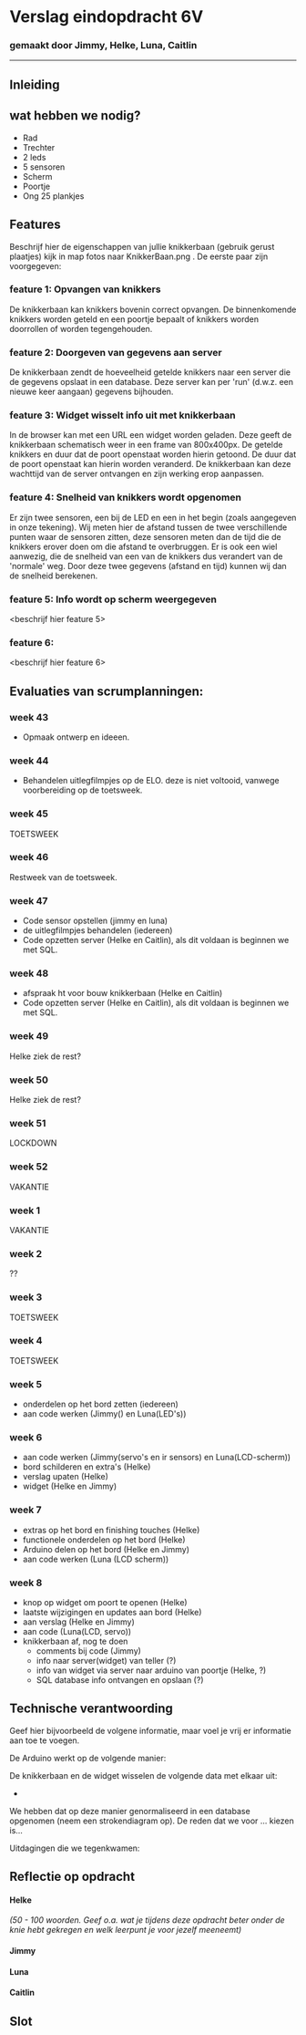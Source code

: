 # Verslag eindopdracht 6V
### gemaakt door Jimmy, Helke, Luna, Caitlin 

---

## Inleiding


## wat hebben we nodig?
- Rad 
- Trechter 
- 2 leds
- 5 sensoren
- Scherm
- Poortje
- Ong 25 plankjes  

## Features
Beschrijf hier de eigenschappen van jullie knikkerbaan (gebruik gerust plaatjes) kijk in map fotos naar KnikkerBaan.png . De eerste paar zijn voorgegeven:

### feature 1: Opvangen van knikkers
De knikkerbaan kan knikkers bovenin correct opvangen. De binnenkomende knikkers worden geteld en een poortje bepaalt of knikkers worden doorrollen of worden tegengehouden.

### feature 2: Doorgeven van gegevens aan server
De knikkerbaan zendt de hoeveelheid getelde knikkers naar een server die de gegevens opslaat in een database. Deze server kan per 'run' (d.w.z. een nieuwe keer aangaan) gegevens bijhouden.

### feature 3: Widget wisselt info uit met knikkerbaan
In de browser kan met een URL een widget worden geladen. Deze geeft de knikkerbaan schematisch weer in een frame van 800x400px. De getelde knikkers en duur dat de poort openstaat worden hierin getoond. De duur dat de poort openstaat kan hierin worden veranderd. De knikkerbaan kan deze wachttijd van de server ontvangen en zijn werking erop aanpassen.

### feature 4: Snelheid van knikkers wordt opgenomen
Er zijn twee sensoren, een bij de LED en een in het begin (zoals aangegeven in onze tekening). Wij meten hier de afstand tussen de twee verschillende punten waar de sensoren zitten, deze sensoren meten dan de tijd die de knikkers erover doen om die afstand te overbruggen. Er is ook een wiel aanwezig, die de snelheid van een van de knikkers dus verandert van de 'normale' weg. Door deze twee gegevens (afstand en tijd) kunnen wij dan de snelheid berekenen.


### feature 5: Info wordt op scherm weergegeven
<beschrijf hier feature 5>


### feature 6:
<beschrijf hier feature 6>



## Evaluaties van scrumplanningen:

### week 43

- Opmaak ontwerp en ideeen.

### week 44

- Behandelen uitlegfilmpjes op de ELO. 
 deze is niet voltooid, vanwege voorbereiding op de toetsweek.

### week 45

TOETSWEEK

### week 46

Restweek van de toetsweek.

### week 47

- Code sensor opstellen (jimmy en luna)
- de uitlegfilmpjes behandelen (iedereen)
- Code opzetten server (Helke en Caitlin), als dit voldaan is beginnen we met SQL.

### week 48 
- afspraak ht voor bouw knikkerbaan (Helke en Caitlin)
- Code opzetten server (Helke en Caitlin), als dit voldaan is beginnen we met SQL.

### week 49 
Helke ziek
de rest?

### week 50
Helke ziek
de rest?

### week 51
LOCKDOWN

### week 52 
VAKANTIE

### week 1
VAKANTIE

### week 2 
??

### week 3
TOETSWEEK

### week 4
TOETSWEEK

### week 5 
- onderdelen op het bord zetten (iedereen)
- aan code werken (Jimmy() en Luna(LED's))

### week 6 
- aan code werken (Jimmy(servo's en ir sensors) en Luna(LCD-scherm))
- bord schilderen en extra's (Helke)
- verslag upaten (Helke)
- widget (Helke en Jimmy)

### week 7 
- extras op het bord en finishing touches (Helke)
- functionele onderdelen op het bord (Helke)
- Arduino delen op het bord (Helke en Jimmy)
- aan code werken (Luna (LCD scherm))

### week 8 
- knop op widget om poort te openen (Helke)
- laatste wijzigingen en updates aan bord (Helke)
- aan verslag (Helke en Jimmy)
- aan code (Luna(LCD, servo))
- knikkerbaan af, nog te doen 
  - comments bij code (Jimmy)
  - info naar server(widget) van teller (?)
  - info van widget via server naar arduino van poortje (Helke, ?)
  - SQL database info ontvangen en opslaan (?)


## Technische verantwoording
Geef hier bijvoorbeeld de volgene informatie, maar voel je vrij er informatie aan toe te voegen.

De Arduino werkt op de volgende manier:

De knikkerbaan en de widget wisselen de volgende data met elkaar uit:

- 

We hebben dat op deze manier genormaliseerd in een database opgenomen (neem een strokendiagram op). De reden dat we voor ... kiezen is...

Uitdagingen die we tegenkwamen:


## Reflectie op opdracht
#### Helke
*(50 - 100 woorden. Geef o.a. wat je tijdens deze opdracht beter onder de knie hebt gekregen en welk leerpunt je voor jezelf meeneemt)*

#### Jimmy

#### Luna

#### Caitlin




## Slot
